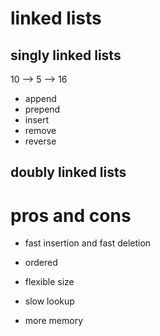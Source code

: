 # linked lists

## singly linked lists

10 --> 5 --> 16

- append
- prepend
- insert
- remove
- reverse

## doubly linked lists


# pros and cons

- fast insertion and fast deletion
- ordered
- flexible size

- slow lookup
- more memory